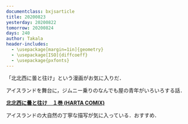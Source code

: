 ```yaml
---
documentclass: bxjsarticle
title: 20200823
yesterday: 20200822
tomorrow: 20200824
days: 240
author: Takala
header-includes:
  - \usepackage[margin=1in]{geometry}
  - \usepackage[ISO]{diffcoeff}
  - \usepackage{pxfonts}
---
```



「北北西に曇と往け」という漫画がお気に入りだ．


アイスランドを舞台に，ジムニー乗りのなんでも屋の青年がいろいろする話．


**[北北西に曇と往け　１巻 (HARTA COMIX) ](https://amzn.to/3j4Nps9)**



アイスランドの大自然の丁寧な描写が気に入っている．おすすめ．